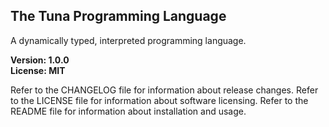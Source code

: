## The Tuna Programming Language
A dynamically typed, interpreted programming language.

**Version: 1.0.0**  
**License: MIT**

Refer to the CHANGELOG file for information about release changes.
Refer to the LICENSE file for information about software licensing.
Refer to the README file for information about installation and usage.